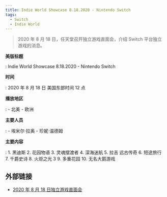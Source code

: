 ```yaml
---
title: Indie World Showcase 8.18.2020 - Nintendo Switch
tags:
  - Switch
  - Indie World
---
```


> 2020 年 8 月 18 日，任天堂召开独立游戏直面会，介绍 Switch 平台独立游戏的消息。

**美版标题**

:   Indie World Showcase 8.18.2020 - Nintendo Switch

**时间**

:   2020 年 8 月 18 日 美国东部时间 12 点

**播放地区**

:   - 北美
    - 欧洲

**主要人员**

:   - 埃米尔·拉奥
    - 珍妮·温德姆

**主要内容**

:   1. 黑迪斯
    2. 花园物语
    3. 灵魂摆渡者
    4. 深海迷航
    5. 拉吉 远古传奇
    6. 短途旅行
    7. 千爵史诗
    8. 火炬之光 3
    9. 多重花园
    10. 无名大鹅游戏

## 外部链接

- [2020 年 8 月 18 日独立游戏直面会](https://www.bilibili.com/video/BV1Rp4y1s7Q9/)
